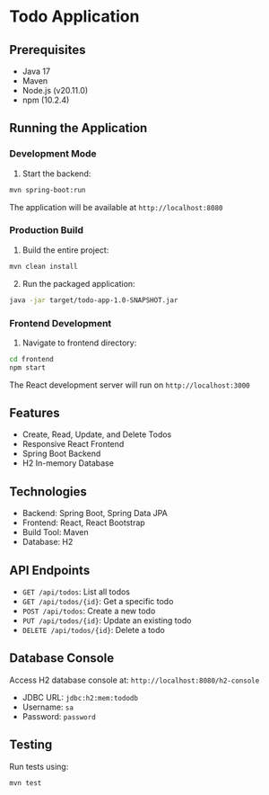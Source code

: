 # Todo Application

## Prerequisites
- Java 17
- Maven
- Node.js (v20.11.0)
- npm (10.2.4)

## Running the Application

### Development Mode
1. Start the backend:
```bash
mvn spring-boot:run
```
The application will be available at `http://localhost:8080`

### Production Build
1. Build the entire project:
```bash
mvn clean install
```
2. Run the packaged application:
```bash
java -jar target/todo-app-1.0-SNAPSHOT.jar
```

### Frontend Development
1. Navigate to frontend directory:
```bash
cd frontend
npm start
```
The React development server will run on `http://localhost:3000`

## Features
- Create, Read, Update, and Delete Todos
- Responsive React Frontend
- Spring Boot Backend
- H2 In-memory Database

## Technologies
- Backend: Spring Boot, Spring Data JPA
- Frontend: React, React Bootstrap
- Build Tool: Maven
- Database: H2

## API Endpoints
- `GET /api/todos`: List all todos
- `GET /api/todos/{id}`: Get a specific todo
- `POST /api/todos`: Create a new todo
- `PUT /api/todos/{id}`: Update an existing todo
- `DELETE /api/todos/{id}`: Delete a todo

## Database Console
Access H2 database console at: `http://localhost:8080/h2-console`
- JDBC URL: `jdbc:h2:mem:tododb`
- Username: `sa`
- Password: `password`

## Testing
Run tests using:
```
mvn test
``` 